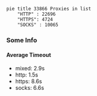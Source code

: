 
```mermaid
pie title 33866 Proxies in list
    "HTTP" : 22696
    "HTTPS": 4724
    "SOCKS" : 10065
```

### Some Info
#### Average Timeout

- mixed: 2.9s
- http: 1.5s
- https: 8.6s
- socks: 6.6s